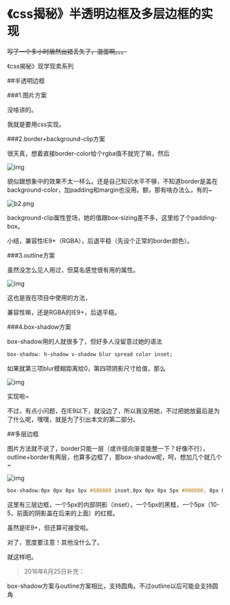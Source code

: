 # 《css揭秘》半透明边框及多层边框的实现

~~写了一个多小时居然出错丢失了，混蛋啊。。。~~

《css揭秘》现学现卖系列

##半透明边框

###1.图片方案

没啥讲的。

我就是要用css实现。

###2.border+background-clip方案

很天真，想着直接border-color给个rgba值不就完了嘛，然后

![img](http://www.vastskycc.com/zb_users/upload/2016/06/201606241466738284739644.png)

貌似跟想象中的效果不太一样么。还是自己知识水平不够，不知道border是盖在background-color，加padding和margin也没用。额，那有啥办法么，有的~

![b2.png](http://www.vastskycc.com/zb_users/upload/2016/06/201606241466739015487549.png)

background-clip属性登场，她的值跟box-sizing差不多，这里给了个padding-box。

小结，兼容性IE9+（RGBA），后退平稳（先设个正常的border颜色）。

###3.outline方案

虽然没怎么见人用过，但莫名感觉很有用的属性。

![img](http://www.vastskycc.com/zb_users/upload/2016/06/201606241466738288108097.png)

这也是我在项目中使用的方法，

兼容性嘛，还是RGBA的IE9+，后退平稳。

###4.box-shadow方案

box-shadow用的人就很多了，但好多人没留意过她的语法



```CSS
box-shadow: h-shadow v-shadow blur spread color inset;
```

如果就第三项blur模糊距离给0，第四项阴影尺寸给值，那么

![img](http://www.vastskycc.com/zb_users/upload/2016/06/201606241466738285877869.png)

实现啦~

不过，有点小问题，在IE9以下，就没边了，所以我没用她，不过把她放最后是为了什么呢，嘿嘿，就是为了引出本文的第二部分。

##多层边框

图片方法就不说了，border只能一层（或许径向渐变能整一下？好像不行），outline+border有两层，也算多边框了，那box-shadow呢，呵，想加几个就几个~

![img](http://www.vastskycc.com/zb_users/upload/2016/06/201606241466738287176928.png)



```CSS
box-shadow:0px 0px 0px 5px #888888 inset,0px 0px 0px 5px #000000, 0px 0px 0px 10px #ff0000;
```

这里有三层边框，一个5px的内部阴影（inset），一个5px的黑框，一个5px（10-5，前面的阴影盖在后来的上面）的红框。

虽然是IE9+，但还算可接受啦。

对了，宽度要注意！其他没什么了。

就这样吧。

>2016年6月25日补充：

box-shadow方案与outline方案相比，支持圆角。不过outline以后可能会支持圆角